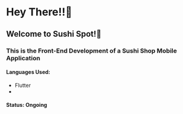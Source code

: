 <h1>Hey There!!🌝</h1>
<h2>Welcome to Sushi Spot!🍣</h2>
<h3>This is the Front-End Development of a Sushi Shop Mobile Application</h3>

<h4>Languages Used:</h4>
<ul>
  <li>Flutter</li>
  <li></li>
</ul>

<h4>Status: Ongoing</h4>

